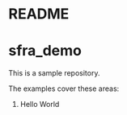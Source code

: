 # README #
# sfra_demo

This is a sample repository.

The examples cover these areas:
1. Hello World
